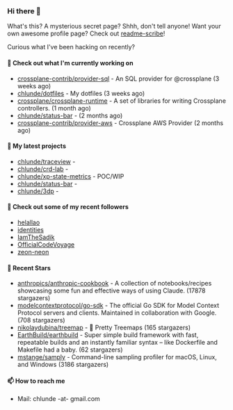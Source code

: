 ### Hi there 👋

What's this? A mysterious secret page? Shhh, don't tell anyone!
Want your own awesome profile page? Check out [readme-scribe](https://github.com/muesli/readme-scribe)!

Curious what I've been hacking on recently?

#### 👷 Check out what I'm currently working on

- [crossplane-contrib/provider-sql](https://github.com/crossplane-contrib/provider-sql) - An SQL provider for @crossplane (3 weeks ago)
- [chlunde/dotfiles](https://github.com/chlunde/dotfiles) - My dotfiles (3 weeks ago)
- [crossplane/crossplane-runtime](https://github.com/crossplane/crossplane-runtime) - A set of libraries for writing Crossplane controllers. (1 month ago)
- [chlunde/status-bar](https://github.com/chlunde/status-bar) -  (2 months ago)
- [crossplane-contrib/provider-aws](https://github.com/crossplane-contrib/provider-aws) - Crossplane AWS Provider (2 months ago)

#### 🌱 My latest projects

- [chlunde/traceview](https://github.com/chlunde/traceview) - 
- [chlunde/crd-lab](https://github.com/chlunde/crd-lab) - 
- [chlunde/xp-state-metrics](https://github.com/chlunde/xp-state-metrics) - POC/WIP
- [chlunde/status-bar](https://github.com/chlunde/status-bar) - 
- [chlunde/3dp](https://github.com/chlunde/3dp) - 



#### 👯 Check out some of my recent followers

- [helallao](https://github.com/helallao)
- [identities](https://github.com/identities)
- [IamTheSadik](https://github.com/IamTheSadik)
- [OfficialCodeVoyage](https://github.com/OfficialCodeVoyage)
- [zeon-neon](https://github.com/zeon-neon)

#### 🌟 Recent Stars

- [anthropics/anthropic-cookbook](https://github.com/anthropics/anthropic-cookbook) - A collection of notebooks/recipes showcasing some fun and effective ways of using Claude. (17878 stargazers)
- [modelcontextprotocol/go-sdk](https://github.com/modelcontextprotocol/go-sdk) - The official Go SDK for Model Context Protocol servers and clients. Maintained in collaboration with Google. (708 stargazers)
- [nikolaydubina/treemap](https://github.com/nikolaydubina/treemap) - 🍬 Pretty Treemaps (165 stargazers)
- [EarthBuild/earthbuild](https://github.com/EarthBuild/earthbuild) - Super simple build framework with fast, repeatable builds and an instantly familiar syntax – like Dockerfile and Makefile had a baby. (62 stargazers)
- [mstange/samply](https://github.com/mstange/samply) - Command-line sampling profiler for macOS, Linux, and Windows (3186 stargazers)

#### 📫 How to reach me

- Mail: chlunde -at- gmail.com
